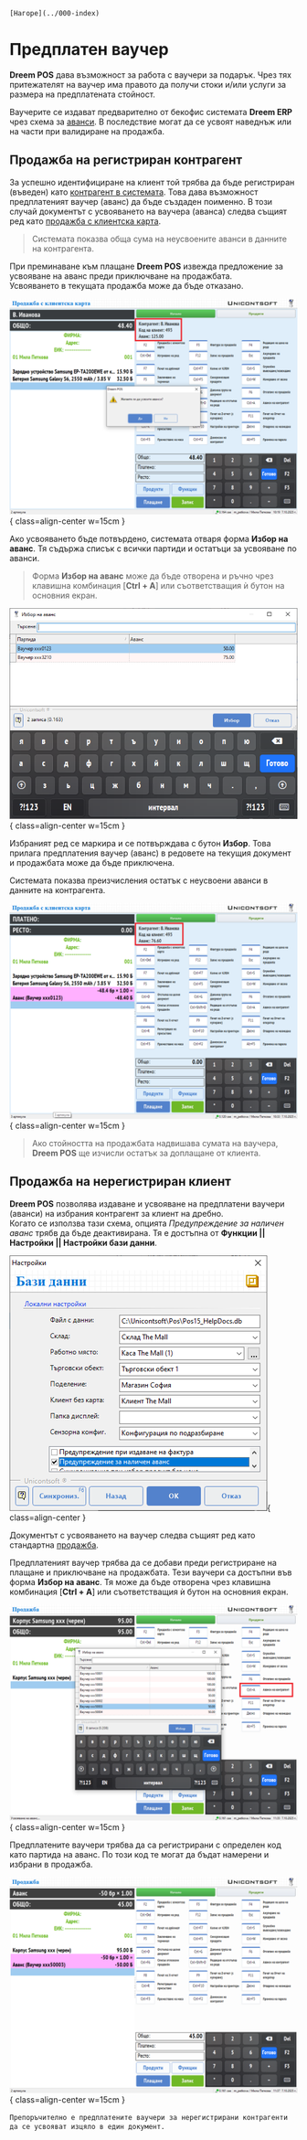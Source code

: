 ```{only} html
[Нагоре](../000-index)
```

# **Предплатен ваучер**

**Dreem POS** дава възможност за работа с ваучери за подарък. Чрез тях притежателят на ваучер има правото да получи стоки и/или услуги за размера на предплатената стойност.  

Ваучерите се издават предварително от бекофис системата **Dreem ERP** чрез схема за [аванси](../../erp/002-docs/002-trade-system/001-orders-sales-purchase-documents/008-advances.md). В последствие могат да се усвоят наведнъж или на части при валидиране на продажба.   

## **Продажба на регистриран контрагент**

За успешно идентифициране на клиент той трябва да бъде регистриран (въведен) като [контрагент в системата](003-new-cp.md). Това дава възможност предплатеният ваучер (аванс) да бъде създаден поименно. В този случай документът с усвояването на ваучера (аванса) следва същият ред като [продажба с клиентска карта](004-cp-sales.md#продажба-с-клиентска-карта).  

> Системата показва обща сума на неусвоените аванси в данните на контрагента.  

При преминаване към плащане **Dreem POS** извежда предложение за усвояване на аванс преди приключване на продажбата.  
Усвояването в текущата продажба може да бъде отказано.  

![](908-gift-voucher1.png){ class=align-center w=15cm }

Ако усвояването бъде потвърдено, системата отваря форма **Избор на аванс**. Тя съдържа списък с всички партиди и остатъци за усвояване по аванси.  

> Форма **Избор на аванс** може да бъде отворена и ръчно чрез клавишна комбинация [**Ctrl + A**] или съответстващия ѝ бутон на основния екран.   

![](908-gift-voucher2.png){ class=align-center w=15cm }

Избраният ред се маркира и се потвърждава с бутон **Избор**. Това прилага предплатения ваучер (аванс) в редовете на текущия документ и продажбата може да бъде приключена.  

Системата показва преизчисления остатък с неусвоени аванси в данните на контрагента.  

![](908-gift-voucher3.png){ class=align-center w=15cm }

> Ако стойността на продажбата надвишава сумата на ваучера, **Dreem POS** ще изчисли остатък за доплащане от клиента.  

## **Продажба на нерегистриран клиент**

**Dreem POS** позволява издаване и усвояване на предплатени ваучери (аванси) на избрания контрагент за клиент на дребно.  
Когато се използва тази схема, опцията *Предупреждение за наличен аванс* трябв да бъде деактивирана. Тя е достъпна от **Функции || Настройки || Настройки бази данни**.  

![](908-gift-voucher4.png){ class=align-center }

Документът с усвояването на ваучер следва същият ред като стандартна [продажба](002-pos-sales-doc.md).  

Предплатеният ваучер трябва да се добави преди регистриране на плащане и приключване на продажбата. Тези ваучери са достъпни във
форма **Избор на аванс**. Тя може да бъде отворена чрез клавишна комбинация [**Ctrl + A**] или съответстващия ѝ бутон на основния екран. 

![](908-gift-voucher5.png){ class=align-center w=15cm }

Предплатените ваучери трябва да са регистрирани с определен код като партида на аванс. По този код те могат да бъдат намерени и избрани в продажба.  

![](908-gift-voucher6.png){ class=align-center w=15cm }

```{tip}
Препоръчително е предплатените ваучери за нерегистрирани контрагенти да се усвояват изцяло в един документ.  
```